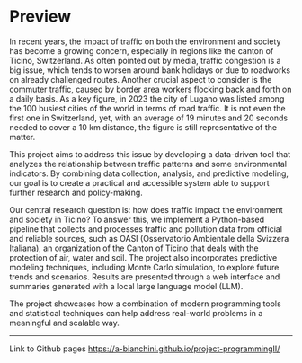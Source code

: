 # Preview

In recent years, the impact of traffic on both the environment and society has become a growing concern, especially in regions like the canton of Ticino, Switzerland. As often pointed out by media, traffic congestion is a big issue, which tends to worsen around bank holidays or due to roadworks on already challenged routes. Another crucial aspect to consider is the commuter traffic, caused by border area workers flocking back and forth on a daily basis. As a key figure, in 2023 the city of Lugano was listed among the 100 busiest cities of the world in terms of road traffic. It is not even the first one in Switzerland, yet, with an average of 19 minutes and 20 seconds needed to cover a 10 km distance, the figure is still representative of the matter.

This project aims to address this issue by developing a data-driven tool that analyzes the relationship between traffic patterns and some environmental indicators. By combining data collection, analysis, and predictive modeling, our goal is to create a practical and accessible system able to support further research and policy-making.

Our central research question is: how does traffic impact the environment and society in Ticino? To answer this, we implement a Python-based pipeline that collects and processes traffic and pollution data from official and reliable sources, such as OASI (Osservatorio Ambientale della Svizzera Italiana), an organization of the Canton of Ticino that deals with the protection of air, water and soil.
The project also incorporates predictive modeling techniques, including Monte Carlo simulation, to explore future trends and scenarios. Results are presented through a web interface and summaries generated with a local large language model (LLM). 

The project showcases how a combination of modern programming tools and statistical techniques can help address real-world problems in a meaningful and scalable way.

---
Link to Github pages https://a-bianchini.github.io/project-programmingII/
